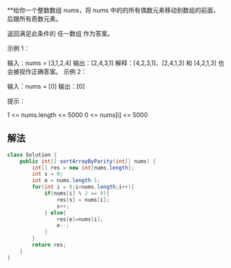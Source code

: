 **给你一个整数数组 nums，将 nums 中的的所有偶数元素移动到数组的前面，后跟所有奇数元素。

返回满足此条件的 任一数组 作为答案。



示例 1：

输入：nums = [3,1,2,4]
输出：[2,4,3,1]
解释：[4,2,3,1]、[2,4,1,3] 和 [4,2,1,3] 也会被视作正确答案。
示例 2：

输入：nums = [0]
输出：[0]


提示：

1 <= nums.length <= 5000
0 <= nums[i] <= 5000

## 解法
```java
class Solution {
    public int[] sortArrayByParity(int[] nums) {
        int[] res = new int[nums.length];
        int s = 0;
        int e = nums.length-1;
        for(int i = 0;i<nums.length;i++){
            if(nums[i] % 2 == 0){
                res[s] = nums[i];
                s++;
            } else{
                res[e]=nums[i];
                e--; 
            }
        }
        return res;
    }
}
```